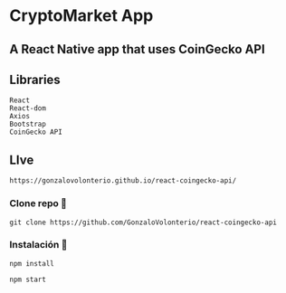 # CryptoMarket App


## A React Native app that uses CoinGecko API

## Libraries
 ```
React
React-dom
Axios
Bootstrap
CoinGecko API
```

## LIve
```
https://gonzalovolonterio.github.io/react-coingecko-api/
```

### Clone repo 🔧

```
git clone https://github.com/GonzaloVolonterio/react-coingecko-api
```

### Instalación 🔧

```
npm install
```

```
npm start
```



